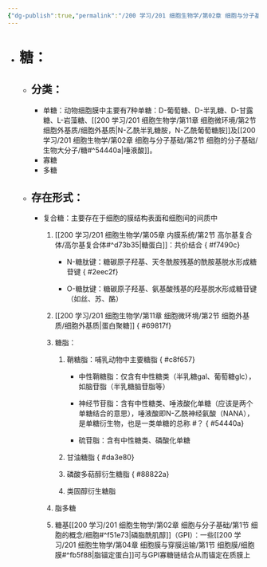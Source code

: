 ```yaml
---
{"dg-publish":true,"permalink":"/200 学习/201 细胞生物学/第02章 细胞与分子基础/第2节 细胞的分子基础/生物大分子/糖/","title":"糖","created":"2022-12-02T13:16:30.000+08:00","updated":"2024-01-22T11:02:22.910+08:00"}
---
```



- # 糖：
	- ## 分类：
		- 单糖：动物细胞膜中主要有7种单糖：D-葡萄糖、D-半乳糖、D-甘露糖、L-岩藻糖、[[200 学习/201 细胞生物学/第11章 细胞微环境/第2节 细胞外基质/细胞外基质\|N-乙酰半乳糖胺，N-乙酰葡萄糖胺]]及[[200 学习/201 细胞生物学/第02章 细胞与分子基础/第2节 细胞的分子基础/生物大分子/糖#^54440a\|唾液酸]]。
		- 寡糖
		- 多糖
	- ## 存在形式： 
		- 复合糖：主要存在于细胞的膜结构表面和细胞间的间质中
			1. [[200 学习/201 细胞生物学/第05章 内膜系统/第2节 高尔基复合体/高尔基复合体#^d73b35\|糖蛋白]]：共价结合
{ #f7490c}

				- N-糖肽键：糖碳原子羟基、天冬酰胺残基的酰胺基脱水形成糖苷键
{ #2eec2f}

				- O-糖肽键：糖碳原子羟基、氨基酸残基的羟基脱水形成糖苷键（如丝、苏、酪）
			2. [[200 学习/201 细胞生物学/第11章 细胞微环境/第2节 细胞外基质/细胞外基质\|蛋白聚糖]]
{ #69817f}

			3. 糖脂：
				1. 鞘糖脂：哺乳动物中主要糖脂
{ #c8f657}

					- 中性鞘糖脂：仅含有中性糖类（半乳糖gal、葡萄糖glc），如脑苷脂（半乳糖脑苷脂等）
					- 神经节苷脂：含有中性糖类、唾液酸化单糖（应该是两个单糖结合的意思），唾液酸即N-乙酰神经氨酸（NANA），是单糖衍生物，也是一类单糖的总称 #？
{ #54440a}

					- 硫苷脂：含有中性糖类、磷酸化单糖
				2. 甘油糖脂
{ #da3e80}

				3. 磷酸多萜醇衍生糖脂
{ #88822a}

				4. 类固醇衍生糖脂
			4. 脂多糖
			5. 糖基[[200 学习/201 细胞生物学/第02章 细胞与分子基础/第1节 细胞的概念/细胞#^f51e73\|磷脂酰肌醇]]（GPI）：一些[[200 学习/201 细胞生物学/第04章 细胞膜与穿膜运输/第1节 细胞膜/细胞膜#^fb5f88\|脂锚定蛋白]]可与GPI寡糖链结合从而锚定在质膜上 


